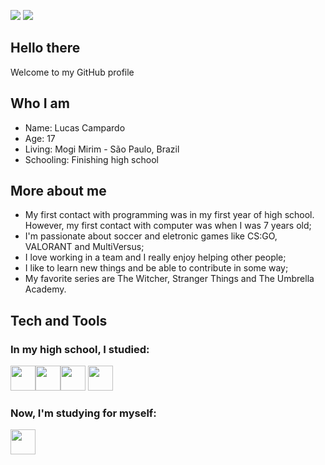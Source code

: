 
<a href="https://instagram.com/lukecampardo" target="_blank"><img src="https://img.shields.io/badge/-Instagram-%23E4405F?style=for-the-badge&logo=instagram&logoColor=white" target="_blank"></a>
<a href="https://www.linkedin.com/in/lucascampardo" target="_blank"><img src="https://img.shields.io/badge/-LinkedIn-%230077B5?style=for-the-badge&logo=linkedin&logoColor=white" target="_blank"></a>  


## Hello there
Welcome to my GitHub profile

## Who I am
* Name: Lucas Campardo
* Age: 17
* Living: Mogi Mirim - São Paulo, Brazil
* Schooling: Finishing high school

## More about me
* My first contact with programming was in my first year of high school. However, my first contact with computer was when I was 7 years old;
* I'm passionate about soccer and eletronic games like CS:GO, VALORANT and MultiVersus;
* I love working in a team and I really enjoy helping other people;
* I like to learn new things and be able to contribute in some way;
* My favorite series are The Witcher, Stranger Things and The Umbrella Academy.

## Tech and Tools
### In my high school, I studied:
<img src="https://cdn.jsdelivr.net/gh/devicons/devicon/icons/html5/html5-original-wordmark.svg" width="40" height="40"/><img src="https://cdn.jsdelivr.net/gh/devicons/devicon/icons/css3/css3-original-wordmark.svg" width="40" height="40"/><img src="https://cdn.jsdelivr.net/gh/devicons/devicon/icons/php/php-original.svg" width="40" height="40"/>          <img src="https://cdn.jsdelivr.net/gh/devicons/devicon/icons/mysql/mysql-original-wordmark.svg" width="40" height="40"/>

### Now, I'm studying for myself:
<img src="https://cdn.jsdelivr.net/gh/devicons/devicon/icons/go/go-original.svg" width="40" height="40"/>
          
